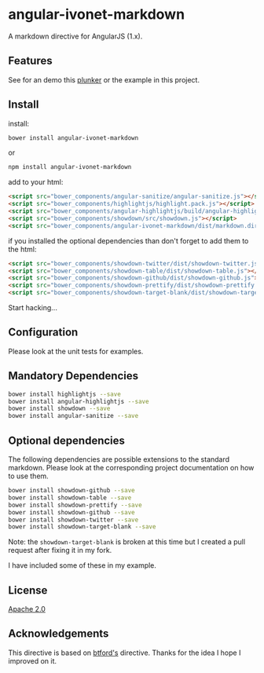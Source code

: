 # angular-ivonet-markdown

A markdown directive for AngularJS (1.x). 

## Features

See for an demo this [plunker](http://ivo2u.nl/WE) or the example in this project.

## Install

install:

```sh
bower install angular-ivonet-markdown
```

or

```sh
npm install angular-ivonet-markdown
```


add to your html:

```html
<script src="bower_components/angular-sanitize/angular-sanitize.js"></script>
<script src="bower_components/highlightjs/highlight.pack.js"></script>
<script src="bower_components/angular-highlightjs/build/angular-highlightjs.js"></script>
<script src="bower_components/showdown/src/showdown.js"></script>
<script src="bower_components/angular-ivonet-markdown/dist/markdown.directive.min.js"></script>
```

if you installed the optional dependencies than don't forget to add them to the html:

```html
<script src="bower_components/showdown-twitter/dist/showdown-twitter.js"></script>
<script src="bower_components/showdown-table/dist/showdown-table.js"></script>
<script src="bower_components/showdown-github/dist/showdown-github.js"></script>
<script src="bower_components/showdown-prettify/dist/showdown-prettify.js"></script>
<script src="bower_components/showdown-target-blank/dist/showdown-target-blank.js"></script>
```

Start hacking...

## Configuration

Please look at the unit tests for examples.

## Mandatory Dependencies

```sh
bower install highlightjs --save
bower install angular-highlightjs --save
bower install showdown --save
bower install angular-sanitize --save
```

## Optional dependencies

The following dependencies are possible extensions to the standard markdown.
Please look at the corresponding project documentation on how to use them.

```sh
bower install showdown-github --save
bower install showdown-table --save
bower install showdown-prettify --save
bower install showdown-github --save
bower install showdown-twitter --save
bower install showdown-target-blank --save
```

Note: the `showdown-target-blank` is broken at this time but I created a pull request after fixing it in my fork.

I have included some of these in my example.


## License

[Apache 2.0](http://www.apache.org/licenses/LICENSE-2.0)

## Acknowledgements
 
This directive is based on [btford's](https://github.com/btford/angular-markdown-directive) directive.
Thanks for the idea I hope I improved on it.


